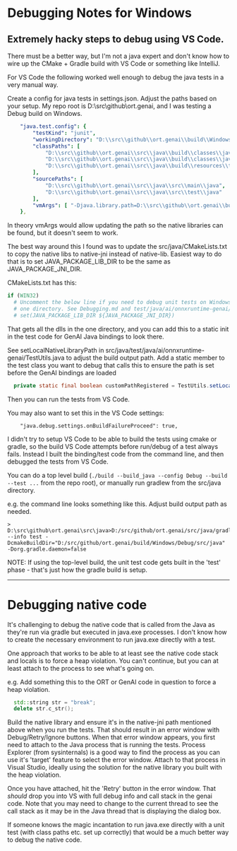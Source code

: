# Debugging Notes for Windows

## Extremely hacky steps to debug using VS Code.

There must be a better way, but I'm not a java expert and don't know how to wire up the CMake + Gradle build with 
VS Code or something like IntelliJ.

For VS Code the following worked well enough to debug the java tests in a very manual way.

Create a config for java tests in settings.json. Adjust the paths based on your setup. 
My repo root is D:\src\github\ort.genai, and I was testing a Debug build on Windows. 

```yaml
    "java.test.config": {
        "testKind": "junit",
        "workingDirectory": "D:\\src\\github\\ort.genai\\build\\Windows\\Debug\\src\\java",
        "classPaths": [ 
            "D:\\src\\github\\ort.genai\\src\\java\\build\\classes\\java\\main",
            "D:\\src\\github\\ort.genai\\src\\java\\build\\classes\\java\\test",
            "D:\\src\\github\\ort.genai\\src\\java\\build\\resources\\test"
        ],
        "sourcePaths": [
            "D:\\src\\github\\ort.genai\\src\\java\\src\\main\\java",
            "D:\\src\\github\\ort.genai\\src\\java\\src\\test\\java"
        ],
        "vmArgs": [ "-Djava.library.path=D:\\src\\github\\ort.genai\\build\\Windows\\Debug\\src\\java\\native-lib\\ai\\onnxruntime-genai\\native\\win-x64" ],
    },
```

In theory vmArgs would allow updating the path so the native libraries can be found, but it doesn't seem to work.

The best way around this I found was to update the src/java/CMakeLists.txt to copy the native libs to native-jni
instead of native-lib. Easiest way to do that is to set JAVA_PACKAGE_LIB_DIR to be the same as JAVA_PACKAGE_JNI_DIR.

CMakeLists.txt has this: 
```cmake
if (WIN32)
  # Uncomment the below line if you need to debug unit tests on Windows so that all the native dlls end up in the
  # one directory. See Debugging.md and test/java/ai/onnxruntime-genai/TestUtils.java.
  # set(JAVA_PACKAGE_LIB_DIR ${JAVA_PACKAGE_JNI_DIR})
```
That gets all the dlls in the one directory, and you can add this to a static init in the test code for GenAI Java
bindings to look there.

See setLocalNativeLibraryPath in src/java/test/java/ai/onnxruntime-genai/TestUtils.java to adjust the build output path.
Add a static member to the test class you want to debug that calls this to ensure the path is set before the GenAI
bindings are loaded
```java
  private static final boolean customPathRegistered = TestUtils.setLocalNativeLibraryPath();
```

Then you can run the tests from VS Code.

You may also want to set this in the VS Code settings: 
```
    "java.debug.settings.onBuildFailureProceed": true,
```

I didn't try to setup VS Code to be able to build the tests using cmake or gradle, so the build VS Code attempts 
before run/debug of a test always fails. Instead I built the binding/test code from the command line, and then debugged
the tests from VS Code.

You can do a top level build (`./build --build_java --config Debug --build --test ...` from the repo root), 
or manually run gradlew from the src/java directory.

e.g. the command line looks something like this. Adjust build output path as needed.
```
> D:\src\github\ort.genai\src\java>D:/src/github/ort.genai/src/java/gradlew --info test -DcmakeBuildDir="D:/src/github/ort.genai/build/Windows/Debug/src/java" -Dorg.gradle.daemon=false
```

NOTE: If using the top-level build, the unit test code gets built in the 'test' phase - that's just how the gradle build is setup.

-----

# Debugging native code

It's challenging to debug the native code that is called from the Java as they're run via gradle but executed in java.exe processes.
I don't know how to create the necessary environment to run java.exe directly with a test. 

One approach that works to be able to at least see the native code stack and locals is to force a heap violation. You can't continue, but you can at least attach to the process to see what's going on.

e.g. Add something this to the ORT or GenAI code in question to force a heap violation.
```c++
  std::string str = "break";
  delete str.c_str();
```

Build the native library and ensure it's in the native-jni path mentioned above when you run the tests.
That should result in an error window with Debug/Retry/Ignore buttons.
When that error window appears, you first need to attach to the Java process that is running the tests. 
Process Explorer (from sysinternals) is a good way to find the process as you can use it's 'target' feature to select the error window.
Attach to that process in Visual Studio, ideally using the solution for the native library you built with the heap violation.

Once you have attached, hit the 'Retry' button in the error window. That _should_ drop you into VS with full debug info and call stack in the genai code. Note that you may need to change to the current thread to see the call stack as it may be in the Java thread that is displaying the dialog box.

If someone knows the magic incantation to run java.exe directly with a unit test (with class paths etc. set up correctly) that would be a much better way to debug the native code.
